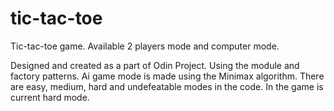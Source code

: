 # tic-tac-toe
Tic-tac-toe game. Available 2 players mode and computer mode.

Designed and created as a part of Odin Project.
Using the module and factory patterns. 
Ai game mode is made using the Minimax algorithm.
There are easy, medium, hard and undefeatable modes in the code. In the game is current hard mode.
